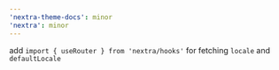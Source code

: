 ```yaml
---
'nextra-theme-docs': minor
'nextra': minor
---
```


add `import { useRouter } from 'nextra/hooks'` for fetching `locale` and `defaultLocale`
